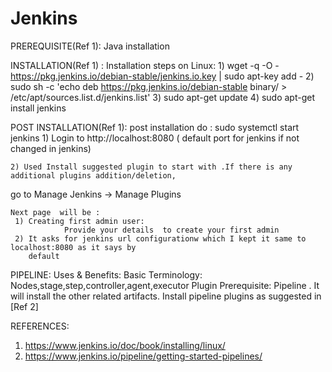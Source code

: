 # Jenkins


PREREQUISITE(Ref 1):
            Java installation

INSTALLATION(Ref 1) :
    Installation steps on Linux:
            1)  wget -q -O - https://pkg.jenkins.io/debian-stable/jenkins.io.key | sudo apt-key add -
            2) sudo sh -c 'echo deb https://pkg.jenkins.io/debian-stable binary/ > \
    /etc/apt/sources.list.d/jenkins.list'
            3) sudo apt-get update
            4) sudo apt-get install jenkins

POST INSTALLATION(Ref 1):
    post installation do :  sudo systemctl start jenkins
    1) Login to http://localhost:8080   ( default port for jenkins if not changed in jenkins)

    2) Used Install suggested plugin to start with .If there is any additional plugins addition/deletion,
 go to Manage Jenkins -> Manage Plugins

   
    Next page  will be :
     1) Creating first admin user:
                Provide your details  to create your first admin
     2) It asks for jenkins url configurationw which I kept it same to localhost:8080 as it says by
        default

PIPELINE:
   Uses & Benefits:
   Basic Terminology:
        Nodes,stage,step,controller,agent,executor
   Plugin Prerequisite: Pipeline . It will install the other related artifacts.
                        Install pipeline plugins as suggested in [Ref 2]


REFERENCES:
 1) https://www.jenkins.io/doc/book/installing/linux/
 2) https://www.jenkins.io/pipeline/getting-started-pipelines/
        




